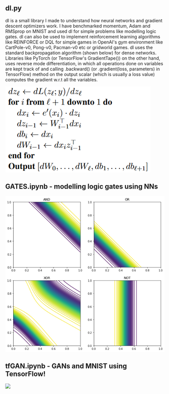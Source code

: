 ## dl.py
dl is a small library I made to understand how neural networks and gradient descent optimizers work. I have benchmarked momentum, Adam and RMSprop on MNIST and used dl for simple problems like modelling logic gates. dl can also be used to implement reinforcement learning algorithms like REINFORCE or DQL for simple games in OpenAI's gym environment like CartPole-v0, Pong-v0, Pacman-v0 etc or gridworld games. dl uses the standard backpropagation algorithm (shown below) for dense networks. Libraries like PyTorch (or TensorFlow's GradientTape()) on the other hand, uses reverse mode differentiation, in which all operations done on variables are kept track of and calling .backward() (or .gradient(loss, parameters) in TensorFlow) method on the output scalar (which is usually a loss value) computes the gradient w.r.t all the variables.

![](backpropagation.png)

## GATES.ipynb - modelling logic gates using NNs
![](gatecontours.png)

## tfGAN.ipynb - GANs and MNIST using TensorFlow!
![](tfoutput.gif)
